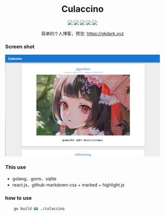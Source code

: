 <div id="title" align="center">
    <h1>Culaccino</h1>
</div>

<div id="badges" align="center">

  [![](https://img.shields.io/badge/blog-culaccino-red.svg)](https://gkdark.xyz)
  [![](https://img.shields.io/badge/version-0.0.9-orange.svg)](https://gkdark.xyz)
  [![](https://img.shields.io/badge/go-1.14+-red.svg)](https://gkdark.xyz)
  [![](https://img.shields.io/badge/react.js-16.12+-blue)](https://gkdark.xyz)
  [![](https://github.com/arrebole/Culaccino/workflows/CI/badge.svg?branch=dev)](https://github.com/arrebole/Culaccino/workflows)
  
  简单的个人博客，预览: https://gkdark.xyz

</div>

### Screen shot
![home.png](/docs/screenshot.png)


### This use

+ golang、gorm、sqlite
+ react.js、github-markdown-css + marked + highlight.js

### how to use

```bash
    go build && ./culaccino
```
